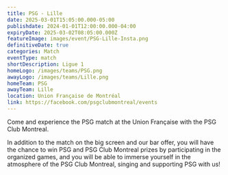 ```yaml
---
title: PSG - Lille
date: 2025-03-01T15:05:00.000-05:00
publishdate: 2024-01-01T12:00:00.000-04:00
expiryDate: 2025-03-02T08:05:00.000Z
featureImage: images/event/PSG-Lille-Insta.png
definitiveDate: true
categories: Match
eventType: match
shortDescription: Ligue 1
homeLogo: /images/teams/PSG.png
awayLogo: /images/teams/Lille.png
homeTeam: PSG
awayTeam: Lille
location: Union Française de Montréal
link: https://facebook.com/psgclubmontreal/events
---
```


Come and experience the PSG match at the Union Française with the PSG Club Montreal.

In addition to the match on the big screen and our bar offer, you will have the chance to win PSG and PSG Club Montreal prizes by participating in the organized games, and you will be able to immerse yourself in the atmosphere of the PSG Club Montreal, singing and supporting PSG with us!
